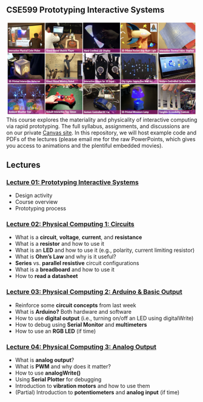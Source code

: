 ## CSE599 Prototyping Interactive Systems
![Example assignments and projects from previous incarnations of this course: CMSC838f at UMD](https://github.com/jonfroehlich/CSE599Sp2019/blob/master/docs/ExampleAssignmentsAndProjects.jpg "Example assignments and projects")
This course explores the materiality and physicality of interactive computing via rapid prototyping. The full syllabus, assignments, and discussions are on our private [Canvas site](https://canvas.uw.edu/courses/1311479). In this repository, we will host example code and PDFs of the lectures (please email me for the raw PowerPoints, which gives you access to animations and the plentiful embedded movies).

## Lectures
### [Lecture 01: Prototyping Interactive Systems](https://github.com/jonfroehlich/CSE599Sp2019/blob/master/Lectures/CSE599_L01-PrototypingInteractiveSystems.pdf)
- Design activity
- Course overview
- Prototyping process

### [Lecture 02: Physical Computing 1: Circuits](https://github.com/jonfroehlich/CSE599Sp2019/blob/master/Lectures/CSE599_L02-PhysicalComputing1-Circuits.pdf)
- What is a **circuit**, **voltage**, **current**, and **resistance**
- What is a **resistor** and how to use it
- What is an **LED** and how to use it (e.g., polarity, current limiting resistor) 
- What is **Ohm’s Law** and why is it useful?
- **Series** vs. **parallel resistive** circuit configurations
- What is a **breadboard** and how to use it
- How to **read a datasheet**

### [Lecture 03: Physical Computing 2: Arduino & Basic Output](https://github.com/jonfroehlich/CSE599Sp2019/blob/master/Lectures/CSE599_L03-PhysicalComputing2-ArduinoAndOutput.pdf)
- Reinforce some **circuit concepts** from last week
- What is **Arduino?** Both hardware and software
- How to use **digital output** (i.e., turning on/off an LED using digitalWrite) 
- How to debug using **Serial Monitor** and **multimeters**
- How to use an **RGB LED** (if time)

### [Lecture 04: Physical Computing 3: Analog Output](https://github.com/jonfroehlich/CSE599Sp2019/blob/master/Lectures/CSE599_L04-PhysicalComputing3-AnalogOutput.pdf)
- What is **analog output**?
- What is **PWM** and why does it matter?
- How to use **analogWrite()**
- Using **Serial Plotter** for debugging
- Introduction to **vibration motors** and how to use them
- (Partial) Introduction to **potentiometers** and **analog input** (if time)
